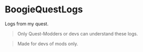 # BoogieQuestLogs
Logs from my quest.

>Only Quest-Modders or devs can understand these logs.


>Made for devs of mods only.
